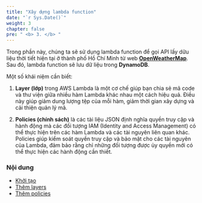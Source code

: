 ```yaml
---
title: "Xây dựng lambda function"
date: "`r Sys.Date()`"
weight: 3
chapter: false
pre: " <b> 3. </b> "
---
```


Trong phần này, chúng ta sẽ sử dụng lambda function để gọi API lấy dữu liệu thời tiết hiện tại ở thành phố Hồ Chí Minh từ web [**OpenWeatherMap**](https://openweathermap.org/api). Sau đó, lambda function sẽ lưu dữ liệu trong **DynamoDB**.

Một số khái niệm cần biết:
1. **Layer (lớp)** trong AWS Lambda là một cơ chế giúp bạn chia sẻ mã code và thư viện giữa nhiều hàm Lambda khác nhau một cách hiệu quả. Điều này giúp giảm dung lượng tệp của mỗi hàm, giảm thời gian xây dựng và cải thiện quản lý mã.

2. **Policies (chính sách)** là các tài liệu JSON định nghĩa quyền truy cập và hành động mà các đối tượng IAM (Identity and Access Management) có thể thực hiện trên các hàm Lambda và các tài nguyên liên quan khác. Policies giúp kiểm soát quyền truy cập và bảo mật cho các tài nguyên của Lambda, đảm bảo rằng chỉ những đối tượng được ủy quyền mới có thể thực hiện các hành động cần thiết.

### Nội dung

- [Khởi tạo](3.1-create/)
- [Thêm layers](3.2-addLayers/)
- [Thêm policies](3.3-addPolicies/)


